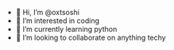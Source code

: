- 👋 Hi, I’m @oxtsoshi
- 👀 I’m interested in coding
- 🌱 I’m currently learning python
- 💞️ I’m looking to collaborate on anything techy

<!---
oxtsoshi/oxtsoshi is a ✨ special ✨ repository because its `README.md` (this file) appears on your GitHub profile.
You can click the Preview link to take a look at your changes.
--->
